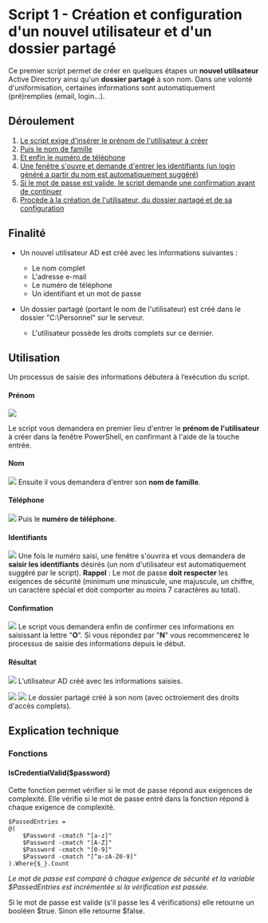 ﻿# Script 1 - Création et configuration d'un nouvel utilisateur et d'un dossier partagé

Ce premier script permet de créer en quelques étapes un **nouvel utilisateur** Active Directory ainsi qu'un **dossier partagé** à son nom. Dans une volonté d'uniformisation, certaines informations sont automatiquement (pré)remplies (email, login...).

## Déroulement 
 1. [Le script exige d'insérer le prénom de l'utilisateur à créer](#Prénom)
 2. [Puis le nom de famille](#Nom)
 3. [Et enfin le numéro de téléphone](#Téléphone)
 4. [Une fenêtre s'ouvre et demande d'entrer les identifiants (un login généré a partir du nom est automatiquement suggéré)](#Identifiants)
 5. [Si le mot de passe est valide, le script demande une confirmation avant de continuer](#Confirmation)
 6. [Procède à la création de l'utilisateur, du dossier partagé et de sa configuration](#Résultat)

## Finalité
- Un nouvel utilisateur AD est créé avec les informations suivantes :
	-	Le nom complet
	-	L'adresse e-mail
	-	Le numéro de téléphone
	-	Un identifiant et un mot de passe

- Un dossier partagé (portant le nom de l'utilisateur) est créé dans le dossier "C:\Personnel" sur le serveur.
	- L'utilisateur possède les droits complets sur ce dernier.

## Utilisation
Un processus de saisie des informations débutera à l’exécution du script.
#### Prénom
![](https://imgur.com/i7RCFdF.png)

Le script vous demandera en premier lieu d'entrer le **prénom de l'utilisateur** à créer dans la fenêtre PowerShell, en confirmant à l'aide de la touche entrée.

#### Nom
![](https://imgur.com/4QfwIo9.png)
Ensuite il vous demandera d'entrer son **nom de famille**.

#### Téléphone
![](https://imgur.com/DChKEEI.png)
Puis le **numéro de téléphone**.

#### Identifiants
![](https://imgur.com/W4x9qf8.png)
Une fois le numéro saisi, une fenêtre s'ouvrira et vous demandera de **saisir les identifiants** désirés (un nom d'utilisateur est automatiquement suggéré par le script).
**Rappel** : Le mot de passe **doit respecter** les exigences de sécurité (minimum une minuscule, une majuscule, un chiffre, un caractère spécial et doit comporter au moins 7 caractères au total).

#### Confirmation
![](https://imgur.com/0s3Hf07.png)
Le script vous demandera enfin de confirmer ces informations en saisissant la lettre "**O**".
Si vous répondez par "**N**" vous recommencerez le processus de saisie des informations depuis le début.

#### Résultat

![](https://imgur.com/MkHGxBu.png)
L’utilisateur AD créé avec les informations saisies.

![](https://imgur.com/j9i0TOF.png)
![](https://imgur.com/Rfw4vfa.png)
Le dossier partagé créé à son nom (avec octroiement des droits d'accès complets).

## Explication technique

### Fonctions 
#### IsCredentialValid($password)
Cette fonction permet vérifier si le mot de passe répond aux exigences de complexité. 
Elle vérifie si le mot de passe entré dans la fonction répond à chaque exigence de complexité.

    $PassedEntries =
    @(
        $Password -cmatch "[a-z]"
        $Password -cmatch "[A-Z]"
        $Password -cmatch "[0-9]"
        $Password -cmatch "[^a-zA-Z0-9]"
    ).Where{$_}.Count
*Le mot de passe est comparé à chaque exigence de sécurité et la variable $PassedEntries est incrémentée si la vérification est passée.*

Si le mot de passe est valide (s'il passe les 4 vérifications) elle retourne un booléen $true. Sinon elle retourne $false.



